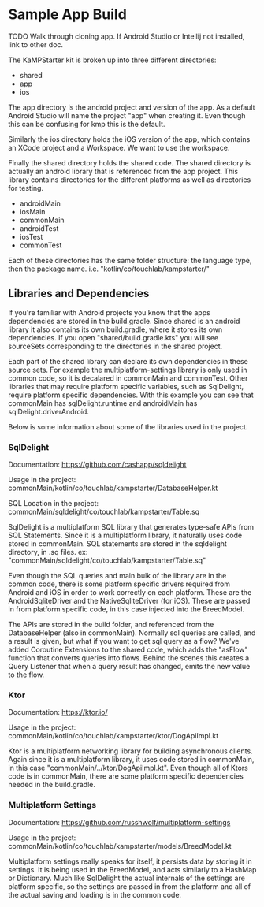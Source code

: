# Sample App Build

TODO Walk through cloning app. If Android Studio or Intellij not installed, link to other doc.


The KaMPStarter kit is broken up into three different directories: 
* shared
* app
* ios

The app directory is the android project and version of the app. As a default Android Studio will name the project "app" when creating it. Even though this can be confusing for kmp this is the default.

Similarly the ios directory holds the iOS version of the app, which contains an XCode project and a Workspace. We want to use the workspace.

Finally the shared directory holds the shared code. The shared directory is actually an android library that is referenced from the app project. This library contains directories for the different platforms as well as directories for testing.

  * androidMain
  * iosMain
  * commonMain
  * androidTest
  * iosTest
  * commonTest
  
Each of these directories has the same folder structure: the language type, then the package name.
  i.e. "kotlin/co/touchlab/kampstarter/"

## Libraries and Dependencies

If you're familiar with Android projects you know that the apps dependencies are stored in the build.gradle. Since shared is an android library it also contains its own build.gradle, where it stores its own dependencies. If you open "shared/build.gradle.kts" you will see sourceSets corresponding to the directories in the shared project. 

Each part of the shared library can declare its own dependencies in these source sets. For example the multiplatform-settings library is only used in common code, so it is decalared in commonMain and commonTest. Other libraries that may require platform specific variables, such as SqlDelight, require platform specific dependencies. With this example you can see that commonMain has sqlDelight.runtime and androidMain has sqlDelight.driverAndroid.

Below is some information about some of the libraries used in the project.

### SqlDelight
Documentation: https://github.com/cashapp/sqldelight

Usage in the project: commonMain/kotlin/co/touchlab/kampstarter/DatabaseHelper.kt

SQL Location in the project: commonMain/sqldelight/co/touchlab/kampstarter/Table.sq
                      

SqlDelight is a multiplatform SQL library that generates type-safe APIs from SQL Statements. Since it is a multiplatform library, it naturally uses code stored in commonMain. SQL statements are stored in the sqldelight directory, in .sq files.
ex: "commonMain/sqldelight/co/touchlab/kampstarter/Table.sq"

Even though the SQL queries and main bulk of the library are in the common code, there is some platform specific drivers required from Android and iOS in order to work correctly on each platform. These are the AndroidSqliteDriver and the NativeSqliteDriver (for iOS). These are passed in from platform specific code, in this case injected into the BreedModel.

The APIs are stored in the build folder, and referenced from the DatabaseHelper (also in commonMain). Normally sql queries are called, and a result is given, but what if you want to get sql query as a flow? We've added Coroutine Extensions to the shared code, which adds the "asFlow" function that converts queries into flows. Behind the scenes this creates a Query Listener that when a query result has changed, emits the new value to the flow.

### Ktor
Documentation: https://ktor.io/

Usage in the project: commonMain/kotlin/co/touchlab/kampstarter/ktor/DogApiImpl.kt

Ktor is a multiplatform networking library for building asynchronous clients. Again since it is a multiplatform library, it  uses code stored in commonMain, in this case "commonMain/../ktor/DogApiImpl.kt". Even though all of Ktors code is in commonMain, there are some platform specific dependencies needed in the build.gradle. 

### Multiplatform Settings
Documentation: https://github.com/russhwolf/multiplatform-settings

Usage in the project: commonMain/kotlin/co/touchlab/kampstarter/models/BreedModel.kt

Multiplatform settings really speaks for itself, it persists data by storing it in settings. It is being used in the BreedModel, and acts similarly to a HashMap or Dictionary. Much like SqlDelight the actual internals of the settings are platform specific, so the settings are passed in from the platform and all of the actual saving and loading is in the common code.
